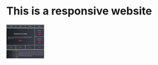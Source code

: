 # This is a responsive website
<img src="readme.png" alt="this website screenshoot" width="100vh" height="90vh">

